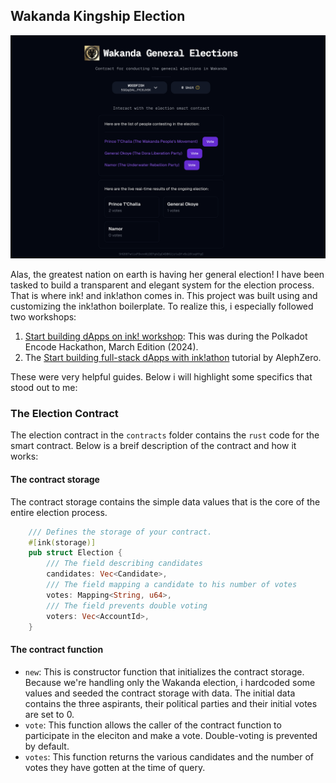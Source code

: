 ## Wakanda Kingship Election
<img src="https://github.com/thewoodfish/inkathon-x/blob/main/frontend/public/images/screen.png">

Alas, the greatest nation on earth is having her general election! I have been tasked to build a transparent and elegant system for the election process. 
That is where ink! and ink!athon comes in. This project was built using and customizing the ink!athon boilerplate. To realize this, i especially followed two workshops:
1. [Start building dApps on ink! workshop](https://www.youtube.com/watch?v=Ccbzavn98dw): This was during the Polkadot Encode Hackathon, March Edition (2024).
2. The [Start building full-stack dApps with ink!athon](https://www.youtube.com/watch?v=DA1pLk5--GE) tutorial by AlephZero.

These were very helpful guides.
Below i will highlight some specifics that stood out to me:

### The Election Contract
The election contract in the `contracts` folder contains the `rust` code for the smart contract. Below is a breif description of the contract and how it works:

#### The contract storage
The contract storage contains the simple data values that is the core of the entire election process.
```rust
    /// Defines the storage of your contract.
    #[ink(storage)]
    pub struct Election {
        /// The field describing candidates
        candidates: Vec<Candidate>,
        /// The field mapping a candidate to his number of votes
        votes: Mapping<String, u64>,
        /// The field prevents double voting
        voters: Vec<AccountId>,
    }
```

#### The contract function
- `new`: This is constructor function that initializes the contract storage. Because we're handling only the Wakanda election, i hardcoded some values and seeded the contract storage with data. The initial data contains the three aspirants, their political parties and their initial votes are set to 0.
- `vote`: This function allows the caller of the contract function to participate in the eleciton and make a vote. Double-voting is prevented by default.
- `votes`: This function returns the various candidates and the number of votes they have gotten at the time of query.